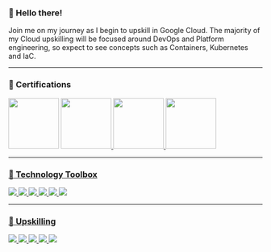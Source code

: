### 👋 Hello there!
 
 
Join me on my journey as I begin to upskill in Google Cloud. The majority of my Cloud upskilling will be focused around DevOps and Platform engineering, so expect to see concepts such as Containers, Kubernetes and IaC.
 
---
### 📜 Certifications
<a href="https://www.credential.net/b0bf4376-deb7-458e-bfa7-84c425166dfc#gs.tnuj2b"><img height="100" src="https://images.credential.net/badge/tiny/xe9ygxmf_1660242215051_badge.png"></a>
<a href="https://www.credential.net/1289d6be-fa9c-4ecc-b437-4eccdc1e36ba"><img height="100" src="https://api.accredible.com/v1/frontend/credential_website_embed_image/badge/48219581">
<a href="https://www.credential.net/622e550b-d00d-4615-90d7-b0ded6fae502"><img height="100" src="https://api.accredible.com/v1/frontend/credential_website_embed_image/badge/57420437">
<a href="https://www.credential.net/3b542b31-4f99-4707-970f-fb19cf44bcd9"><img height="100" src="https://api.accredible.com/v1/frontend/credential_website_embed_image/badge/57439636">

--- 
### 🧰 Technology Toolbox
![](https://img.shields.io/badge/OS-Windows-informational?style=flat&logo=windows&logoColor=white&color=darkgreen)
![](https://img.shields.io/badge/Tools-Azure_DevOps-informational?style=flat&logo=azuredevops&logoColor=white&color=darkgreen)
![](https://img.shields.io/badge/Tools-Git-informational?style=flat&logo=git&logoColor=white&color=darkgreen)
![](https://img.shields.io/badge/Tools-Visual_Studio-informational?style=flat&logo=visualstudio&logoColor=white&color=darkgreen)
![](https://img.shields.io/badge/Code-Python-informational?style=flat&logo=python&logoColor=white&color=darkgreen)
![](https://img.shields.io/badge/Code-SQL-informational?style=flat&color=darkgreen)

--- 
### 📖 Upskilling
![](https://img.shields.io/badge/OS-Mac-informational?style=flat&logo=apple&logoColor=white&color=red)
![](https://img.shields.io/badge/Tools-GCP-informational?style=flat&logo=googlecloud&logoColor=white&color=red)
![](https://img.shields.io/badge/Tools-Docker-informational?style=flat&logo=docker&logoColor=white&color=red)
![](https://img.shields.io/badge/Tools-Kubernetes-informational?style=flat&logo=kubernetes&logoColor=white&color=red)
![](https://img.shields.io/badge/Code-Terraform-informational?style=flat&logo=Terraform&logoColor=white&color=red)